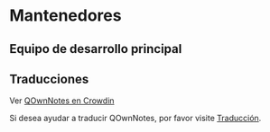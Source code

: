 # Mantenedores

## Equipo de desarrollo principal

<ProfileCard name="Patrizio Bekerle" img="https://www.gravatar.com/avatar/de150011c0b0eb1047c64e0387a252b9?s=164" backgroundImg="/screenshots/screenshot-darkmode.png" functions="Author" github="pbek" keybase="pbek" />

<ProfileCard name="Waqar Ahmed" img="https://www.gravatar.com/avatar/906b60ea647baf206f452687d1de8ba0?s=164" backgroundImg="/screenshots/screenshot-darkmode.png" functions="Highlighting, Spellchecker, Speed improvements, …" github="Waqar144" />

## Traducciones

Ver [QOwnNotes en Crowdin](https://crowdin.com/project/qownnotes/activity_stream)

Si desea ayudar a traducir QOwnNotes, por favor visite [Traducción](translation.md).
